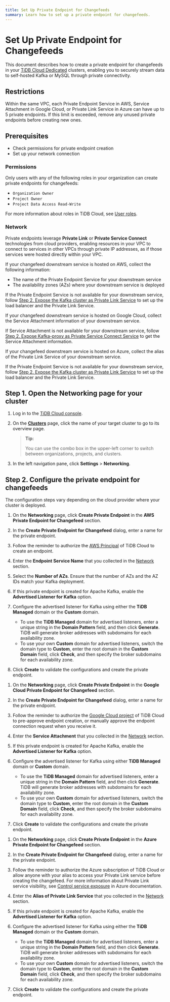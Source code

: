 ```yaml
---
title: Set Up Private Endpoint for Changefeeds
summary: Learn how to set up a private endpoint for changefeeds.
---
```


# Set Up Private Endpoint for Changefeeds

This document describes how to create a private endpoint for changefeeds in your [TiDB Cloud Dedicated](/tidb-cloud/select-cluster-tier.md#tidb-cloud-dedicated) clusters, enabling you to securely stream data to self-hosted Kafka or MySQL through private connectivity.

## Restrictions

Within the same VPC, each Private Endpoint Service in AWS, Service Attachment in Google Cloud, or Private Link Service in Azure can have up to 5 private endpoints. If this limit is exceeded, remove any unused private endpoints before creating new ones.

## Prerequisites

- Check permissions for private endpoint creation
- Set up your network connection

### Permissions

Only users with any of the following roles in your organization can create private endpoints for changefeeds:

- `Organization Owner`
- `Project Owner`
- `Project Data Access Read-Write`

For more information about roles in TiDB Cloud, see [User roles](/tidb-cloud/manage-user-access.md#user-roles).

### Network

Private endpoints leverage **Private Link** or **Private Service Connect** technologies from cloud providers, enabling resources in your VPC to connect to services in other VPCs through private IP addresses, as if those services were hosted directly within your VPC.

<SimpleTab>
<div label="AWS">

If your changefeed downstream service is hosted on AWS, collect the following information:

- The name of the Private Endpoint Service for your downstream service
- The availability zones (AZs) where your downstream service is deployed

If the Private Endpoint Service is not available for your downstream service, follow [Step 2. Expose the Kafka cluster as Private Link Service](/tidb-cloud/setup-aws-self-hosted-kafka-private-link-service.md#step-2-expose-the-kafka-cluster-as-private-link-service) to set up the load balancer and the Private Link Service.

</div>

<div label="Google Cloud">

If your changefeed downstream service is hosted on Google Cloud, collect the Service Attachment information of your downstream service.

If Service Attachment is not available for your downstream service, follow [Step 2. Expose Kafka-proxy as Private Service Connect Service](/tidb-cloud/setup-self-hosted-kafka-private-service-connect.md#step-2-expose-kafka-proxy-as-private-service-connect-service) to get the Service Attachment information.

</div>

<div label="Azure">

If your changefeed downstream service is hosted on Azure, collect the alias of the Private Link Service of your downstream service.

If the Private Endpoint Service is not available for your downstream service, follow [Step 2. Expose the Kafka cluster as Private Link Service](/tidb-cloud/setup-azure-self-hosted-kafka-private-link-service.md#step-2-expose-the-kafka-cluster-as-private-link-service) to set up the load balancer and the Private Link Service.

</div>
</SimpleTab>

## Step 1. Open the Networking page for your cluster

1. Log in to the [TiDB Cloud console](https://tidbcloud.com/).

2. On the [**Clusters**](https://tidbcloud.com/project/clusters) page, click the name of your target cluster to go to its overview page.

    > **Tip:**
    >
    > You can use the combo box in the upper-left corner to switch between organizations, projects, and clusters.

3. In the left navigation pane, click **Settings** > **Networking**.

## Step 2. Configure the private endpoint for changefeeds

The configuration steps vary depending on the cloud provider where your cluster is deployed.

<SimpleTab>
<div label="AWS">

1. On the **Networking** page, click **Create Private Endpoint** in the **AWS Private Endpoint for Changefeed** section.
2. In the **Create Private Endpoint for Changefeed** dialog, enter a name for the private endpoint.
3. Follow the reminder to authorize the [AWS Principal](https://docs.aws.amazon.com/IAM/latest/UserGuide/reference_policies_elements_principal.html#principal-accounts) of TiDB Cloud to create an endpoint.
4. Enter the **Endpoint Service Name** that you collected in the [Network](#network) section.
5. Select the **Number of AZs**. Ensure that the number of AZs and the AZ IDs match your Kafka deployment.
6. If this private endpoint is created for Apache Kafka, enable the **Advertised Listener for Kafka** option.
7. Configure the advertised listener for Kafka using either the **TiDB Managed** domain or the **Custom** domain.

    - To use the **TiDB Managed** domain for advertised listeners, enter a unique string in the **Domain Pattern** field, and then click **Generate**. TiDB will generate broker addresses with subdomains for each availability zone.
    - To use your own **Custom** domain for advertised listeners, switch the domain type to **Custom**, enter the root domain in the **Custom Domain** field, click **Check**, and then specify the broker subdomains for each availability zone.

8. Click **Create** to validate the configurations and create the private endpoint.

</div>

<div label="Google Cloud">

1. On the **Networking** page, click **Create Private Endpoint** in the **Google Cloud Private Endpoint for Changefeed** section.
2. In the **Create Private Endpoint for Changefeed** dialog, enter a name for the private endpoint.
3. Follow the reminder to authorize the [Google Cloud project](https://cloud.google.com/resource-manager/docs/creating-managing-projects) of TiDB Cloud to pre-approve endpoint creation, or manually approve the endpoint connection request when you receive it.
4. Enter the **Service Attachment** that you collected in the [Network](#network) section.
5. If this private endpoint is created for Apache Kafka, enable the **Advertised Listener for Kafka** option.
6. Configure the advertised listener for Kafka using either **TiDB Managed** domain or **Custom** domain.

    - To use the **TiDB Managed** domain for advertised listeners, enter a unique string in the **Domain Pattern** field, and then click **Generate**. TiDB will generate broker addresses with subdomains for each availability zone.
    - To use your own **Custom** domain for advertised listeners, switch the domain type to **Custom**, enter the root domain in the **Custom Domain** field, click **Check**, and then specify the broker subdomains for each availability zone.

7. Click **Create** to validate the configurations and create the private endpoint.

</div>

<div label="Azure">

1. On the **Networking** page, click **Create Private Endpoint** in the **Azure Private Endpoint for Changefeed** section.
2. In the **Create Private Endpoint for Changefeed** dialog, enter a name for the private endpoint.
3. Follow the reminder to authorize the Azure subscription of TiDB Cloud or allow anyone with your alias to access your Private Link service before creating the changefeed. For more information about Private Link service visibility, see [Control service exposure](https://learn.microsoft.com/en-us/azure/private-link/private-link-service-overview#control-service-exposure) in Azure documentation.
4. Enter the **Alias of Private Link Service** that you collected in the [Network](#network) section.
5. If this private endpoint is created for Apache Kafka, enable the **Advertised Listener for Kafka** option.
6. Configure the advertised listener for Kafka using either the **TiDB Managed** domain or the **Custom** domain.

    - To use the **TiDB Managed** domain for advertised listeners, enter a unique string in the **Domain Pattern** field, and then click **Generate**. TiDB will generate broker addresses with subdomains for each availability zone.
    - To use your own **Custom** domain for advertised listeners, switch the domain type to **Custom**, enter the root domain in the **Custom Domain** field, click **Check**, and then specify the broker subdomains for each availability zone.

7. Click **Create** to validate the configurations and create the private endpoint.

</div>
</SimpleTab>
